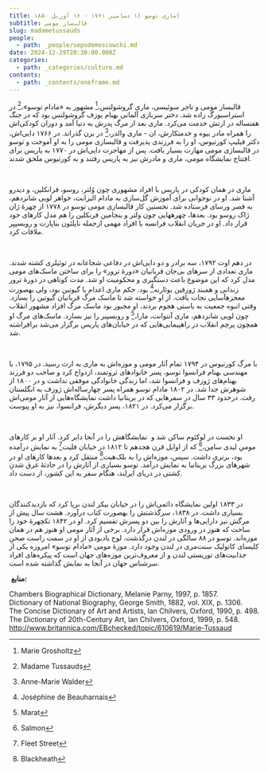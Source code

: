 ```yaml
---
title: ماری توسو (۱ دسامبر ۱۷۶۱ - ۱۶ آوریل ۱۸۵۰(
subtitle: قالب‏‌ساز مومی
slug: madametussauds
people:
  - path: _people/sepodemoscowchi.md
date: 2024-12-29T20:30:00.000Z
categories:
  - path: _categories/culture.md
contents:
  - path: _contents/oneframe.md
---
```



قالب‏ساز مومی و تاجر سوئیسی، ماری گروشولتس،[^1] مشهور به «مادام توسو»،[^2] در استراسبورگ زاده شد. دختر سربازی آلمانی به‏نام یوزف گروشولتس بود که در جنگ هفت‏ساله در ارتش خدمت می‌کرد. ماری بعد از مرگ پدرش به دنیا آمد و دوران کودکی‌اش را هم‏راه مادر بیوه و خدمتکارش، ان - مارى والدر،[^3] در برن گذراند. در ۱۷۶۶ دایی‌اش، دکتر فیلیپ کورتیوس، او را به فرزندی پذیرفت و قالب‏سازی مومی را به او آموخت و توسو در قالب‏سازی مومی مهارت بسیار یافت. پس از مهاجرت دایی‌اش در ۱۷۷۰ به پاریس برای افتتاح نمایشگاه مومی، ماری و مادرش نیز به پاریس رفتند و به کورتیوس ملحق شدند.

 

ماری در همان کودکی در پاریس با افراد مشهوری چون وُلتر، روسو، فرانکلین، و دیدرو آشنا شد. او در نوجوانی برای آموزش گل‌سازی به مادام الیزابت، خواهر لویی شانزدهم، به قصر ورسای فرستاده شد. نخستین کار قالب‏سازی مومی توسو در ۱۷۷۸ از چهرۀ ژان ژاک روسو بود. بعدها، چهره‏هایی چون ولتر و بنجامین فرنکلین را هم مدل کارهای خود قرار داد. او در جریان انقلاب فرانسه با افراد مهمی ازجمله ناپلئون بناپارت و روبسپیِر ملاقات کرد.

 

در دهم اوت ۱۷۹۲، سه برادر و دو دایی‌اش در دفاعی شجاعانه در توئیلری کشته شدند. ماری تعدادی از سرهای بی‌جان قربانیان «دورۀ ترور» را برای ساختن ماسک‌های مومی مدل کرد که این موضوع باعث دست‏گیری و محکومیت او شد. مدت کوتاهی در دورۀ ترور زندانی و هم‏بند ژوزفین بوئارنه[^4] بود. حکم ماری اعدام با گیوتین بود، ولی به‏صورت معجزه‏آسایی نجات یافت. از او خواسته شد تا ماسک مرگ قربانیان گیوتین را بسازد. وقتی انبوه جمعیت به باستی هجوم بردند، او مجبور بود ماسک مرگ افراد مشهور انقلاب چون لویی شانزدهم، ماری آنتوانت، مارا،[^5] و روبسپیر را نیز بسازد. ماسک‌های مرگ او هم‏چون پرچم انقلاب در راه‏پیمایی‌هایی که در خیابان‌های پاریس برگزار می‌شد برافراشته شد.

 

با مرگ کورتیوس در ۱۷۹۴ تمام آثار مومی و موزه‌اش به ماری به ارث رسید. در ۱۷۹۵، با مهندسی به‏نام فرانسوا توسو، پسر خانواده‏ای ثروت‏مند، ازدواج کرد و صاحب دو فرزند به‏نام‌های ژوزف و فرانسوا شد، اما زندگی خانوادگی موفقی نداشت و در ۱۸۰۰ از شوهرش جدا شد. در ۱۸۰۲ مادام توسو هم‏راه پسر چهارساله‌اش ژوزف به انگلستان رفت. درحدود ۳۳ سال در سفرهایی که در بریتانیا داشت نمایشگاه‌هایی از آثار مومی‌اش برگزار می‌کرد. در ۱۸۲۱، پسر دیگرش، فرانسوا، نیز به او پیوست.

 

او نخست در لوکئوم ساکن شد و  نمایشگاهش را در آن‏جا دایر کرد. آثار او بر کارهای مومیِ لیدی سامِن،[^6] که از اوایل قرن هجدهم تا ۱۸۱۲ در خیابان فلیت[^7] به نمایش درآمده بود، برتری داشت. سپس، موزه‌اش را به بلک‌هیت[^8] منتقل کرد و بعدها کارهای او در شهرهای بزرگ بریتانیا به نمایش درآمد. توسو بسیاری از آثارش را در حادثۀ غرق شدنِ کشتی در دریای ایرلند، هنگام سفر به این کشور، از دست داد.

 

در ۱۸۳۳ اولین نمایشگاه دائمی‌اش را در خیابان بیکر لندن برپا کرد که بازدیدکنندگان بسیاری داشت. در ۱۸۳۸، سرگذشتش را به‏صورت کتاب درآورد. هشت سال پیش از مرگش نیز دارایی‌ها و آثارش را بین دو پسرش تقسیم کرد. او در ۱۸۴۲ تک‏چهرۀ خود را ساخت که هنوز در ورودی موزه‌اش قرار دارد. برخی از آثار مومی او هنوز هم در همان موزه‌اند. توسو در ۸۸ سالگی در لندن درگذشت. لوح یادبودی از او در سمت راست صحنِ کلیسای کاتولیک سنت‌مری در لندن وجود دارد. موزۀ مومی «مادام توسو» امروزه یکی از جذابیت‌های توریستی لندن و از معروف‌ترین موزه‌های جهان است که پیکره‌های افراد سرشناس جهان در آن‏جا به نمایش گذاشته شده است.


 **منابع:**

<p dir="ltr">
Chambers Biographical Dictionary, Melanie Parny, 1997, p. 1857.
    <br>
Dictionary of National Biography, George Smith, 1882, vol. XIX, p. 1306.
<br>
The Concise Dictionary of Art and Artists, lan Chilvers, Oxford, 1990, p. 498.
<br>
The Dictionary of 20th-Century Art, lan Chilvers, Oxford, 1999, p. 548.
<br>
    <a href="www.britannica.com/EBchecked/topic/610619/Marie-Tussaud">http://www.britannica.com/EBchecked/topic/610619/Marie-Tussaud</a>
</p>

 
[^1]: Marie Grosholtz
[^2]: Madame Tussauds
[^3]: Anne-Marie Walder
[^4]: Joséphine de Beauharnais
[^5]: Marat
[^6]: Salmon
[^7]: Fleet Street
[^8]: Blackheath

